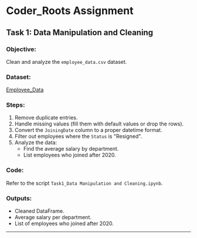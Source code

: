 # Coder_Roots Assignment

## Task 1: Data Manipulation and Cleaning

### Objective:
Clean and analyze the `employee_data.csv` dataset.

### Dataset:
[Employee_Data](https://github.com/gurmindero7/test_datasets/blob/main/employee_data.csv)

### Steps:
1. Remove duplicate entries.
2. Handle missing values (fill them with default values or drop the rows).
3. Convert the `JoiningDate` column to a proper datetime format.
4. Filter out employees where the `Status` is "Resigned".
5. Analyze the data:
   - Find the average salary by department.
   - List employees who joined after 2020.

### Code:
Refer to the script `Task1_Data Manipulation and Cleaning.ipynb`.

### Outputs:
- Cleaned DataFrame.
- Average salary per department.
- List of employees who joined after 2020.

---

